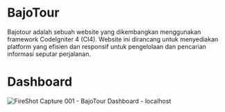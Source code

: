 # BajoTour

Bajotour adalah sebuah website yang dikembangkan menggunakan framework CodeIgniter 4 (CI4). Website ini dirancang untuk menyediakan platform yang efisien dan responsif untuk pengelolaan dan pencarian informasi seputar perjalanan.

# Dashboard
![FireShot Capture 001 - BajoTour Dashboard - localhost](https://github.com/user-attachments/assets/e6c74c5c-5234-41f0-8e1c-aab42dced4c2)
